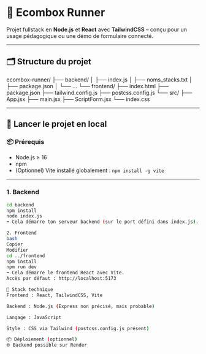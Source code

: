 # 🛒 Ecombox Runner

Projet fullstack en **Node.js** et **React** avec **TailwindCSS** – conçu pour un usage pédagogique ou une démo de formulaire connecté.

---

## 🗂️ Structure du projet

ecombox-runner/
├── backend/
│ ├── index.js
│ ├── noms_stacks.txt
│ ├── package.json
│ └── ...
└── frontend/
├── index.html
├── package.json
├── tailwind.config.js
├── postcss.config.js
└── src/
├── App.jsx
├── main.jsx
├── ScriptForm.jsx
└── index.css

---

## 🚀 Lancer le projet en local

### 📦 Prérequis

- Node.js ≥ 16
- npm
- (Optionnel) Vite installé globalement : `npm install -g vite`

---

### 1. Backend

```bash
cd backend
npm install
node index.js
➡️ Cela démarre ton serveur backend (sur le port défini dans index.js).

2. Frontend
bash
Copier
Modifier
cd ../frontend
npm install
npm run dev
➡️ Cela démarre le frontend React avec Vite.
Accès par défaut : http://localhost:5173

🧰 Stack technique
Frontend : React, TailwindCSS, Vite

Backend : Node.js (Express non précisé, mais probable)

Langage : JavaScript

Style : CSS via Tailwind (postcss.config.js présent)

📦 Déploiement (optionnel)
🌐 Backend possible sur Render

